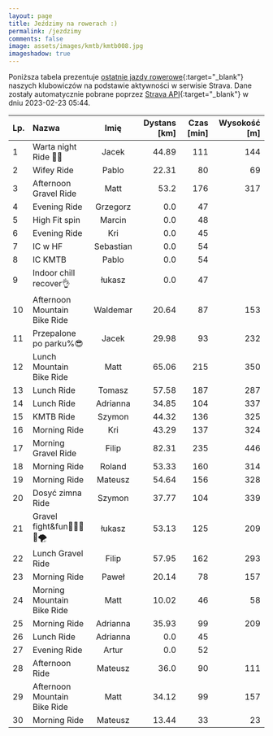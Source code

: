 ```yaml
---
layout: page
title: Jeździmy na rowerach :)
permalink: /jezdzimy
comments: false
image: assets/images/kmtb/kmtb008.jpg
imageshadow: true
---
```


Poniższa tabela prezentuje [ostatnie jazdy rowerowe](https://www.strava.com/clubs/336381){:target="_blank"} naszych klubowiczów na podstawie aktywności w serwisie Strava. Dane zostały automatycznie pobrane poprzez [Strava API](https://developers.strava.com/docs/reference/#api-Clubs-getClubActivitiesById){:target="_blank"} w dniu 2023-02-23 05:44.

Lp. | Nazwa | Imię | Dystans [km] | Czas [min] | Wysokość [m]
:--- | :--- | :---: | ---: | ---: | ---:
1|Warta night Ride 🌊🛜|Jacek|44.89|111|144
2|Wifey Ride|Pablo|22.31|80|69
3|Afternoon Gravel Ride|Matt|53.2|176|317
4|Evening Ride|Grzegorz|0.0|47|
5|High Fit spin |Marcin|0.0|48|
6|Evening Ride|Kri|0.0|45|
7|IC w HF|Sebastian|0.0|54|
8|IC KMTB|Pablo|0.0|54|
9|Indoor chill recover👌|łukasz|0.0|47|
10|Afternoon Mountain Bike Ride|Waldemar|20.64|87|153
11|Przepalone po parku%😎|Jacek|29.98|93|232
12|Lunch Mountain Bike Ride|Matt|65.06|215|350
13|Lunch Ride|Tomasz|57.58|187|287
14|Lunch Ride|Adrianna|34.85|104|337
15|KMTB Ride |Szymon|44.32|136|325
16|Morning Ride|Kri|43.29|137|324
17|Morning Gravel Ride|Filip|82.31|235|446
18|Morning Ride|Roland|53.33|160|314
19|Morning Ride|Mateusz|54.64|156|328
20|Dosyć zimna Ride|Szymon|37.77|104|339
21|Gravel fight&fun💪💨🚴🤪🌪️|łukasz|53.13|125|209
22|Lunch Gravel Ride|Filip|57.95|162|293
23|Morning Ride|Paweł|20.14|78|157
24|Morning Mountain Bike Ride|Matt|10.02|46|58
25|Morning Ride|Adrianna|35.93|99|209
26|Lunch Ride|Adrianna|0.0|45|
27|Evening Ride|Artur|0.0|52|
28|Afternoon Ride|Mateusz|36.0|90|111
29|Afternoon Mountain Bike Ride|Matt|34.12|99|157
30|Morning Ride|Mateusz|13.44|33|23
